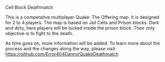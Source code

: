 Cell Block Deathmatch

This is a competative multiplayer Quake: The Offering map. It is designed for 2 to 4 players.
The map is based on Jail Cells and Prison blocks. Dark and dirty, here players will be locked inside the prison block.
Their only objective is to fight to the death. 

As time goes on, more information will be added. To learn more about the process and the changes along the way, please visit:
https://github.com/Error404Danny/QuakeDeathmatch 